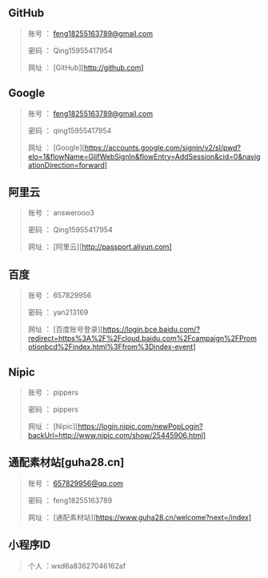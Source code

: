 ## GitHub

> 账号 ： feng18255163789@gmail.com
>
> 密码 ： Qing15955417954
>
> 网址 ： [GitHub][http://github.com]



## Google

> 账号 ： feng18255163789@gmail.com
>
> 密码 ： qing15955417954
>
> 网址 ： [Google][https://accounts.google.com/signin/v2/sl/pwd?elo=1&flowName=GlifWebSignIn&flowEntry=AddSession&cid=0&navigationDirection=forward]



## 阿里云

> 账号 ： answerooo3
>
> 密码 ： Qing15955417954
>
> 网址 ： [阿里云][http://passport.aliyun.com]



## 百度

> 账号 ： 657829956
>
> 密码 ： yan213169
>
> 网址 ： [百度账号登录][https://login.bce.baidu.com/?redirect=https%3A%2F%2Fcloud.baidu.com%2Fcampaign%2FPromotionbcd%2Findex.html%3Ffrom%3Dindex-event]



## Nipic

> 账号 ： pippers
>
> 密码 ： pippers
>
> 网址 ： [Nipic][https://login.nipic.com/newPopLogin?backUrl=http://www.nipic.com/show/25445906.html]



## 通配素材站[guha28.cn]

> 账号 ： 657829956@qq.com
>
> 密码 ： feng18255163789
>
> 网址 ： [通配素材站][https://www.guha28.cn/welcome?next=/index]



## 小程序ID

> 个人 ：wxd6a83627046162af

